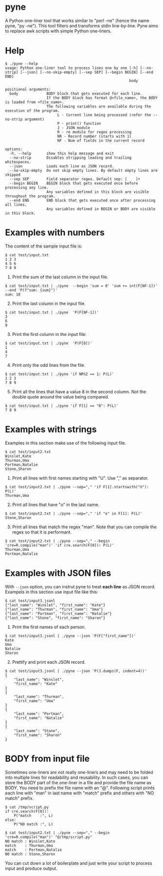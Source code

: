 # pyne
A Python one-liner tool that works similar to "perl -ne" (hence the name pyne, "py -ne"). This tool filters and transforms stdin line-by-line. Pyne aims to replace awk scripts with simple Python one-liners.

# Help

```
$ ./pyne --help
usage: Python one-liner tool to process lines one by one [-h] [--no-strip] [--json] [--no-skip-empty] [--sep SEP] [--begin BEGIN] [--end END]
                                                         body

positional arguments:
  body             BODY block that gets executed for each line.
                   If the BODY block has format @<file_name>, the BODY is loaded from <file_name>.
                   The following variables are available during the execution of the program.
                        L - Current line being processed (refer the --no-strip argument)
                        P - print() function
                        J - JSON module
                        R - re module for regex processing
                        NR - Record number (starts with 1)
                        NF - Num of fields in the current record

options:
  -h, --help       show this help message and exit
  --no-strip       Disables stripping leading and trailing whitespaces.
  --json           Loads each line as JSON record.
  --no-skip-empty  Do not skip empty lines. By default empty lines are skipped
  --sep SEP        Field separator regex. Default sep: [ 	]+
  --begin BEGIN    BEGIN block that gets executed once before processing any line.
                   Any variables defined in this block are visible throughout the program.
  --end END        END block that gets executed once after processing all lines.
                   Any variables defined in BEGIN or BODY are visible in this block.
```

# Examples with numbers

The content of the sample input file is:

```
$ cat test/input.txt
1 2 3
4 5 6
7 8 9
```

1. Print the sum of the last column in the input file. 

```
$ cat test/input.txt | ./pyne  --begin 'sum = 0' 'sum += int(F[NF-1])' --end 'P(f"sum: {sum}")'
sum: 18
```

2. Print the last column in the input file.

```
$ cat test/input.txt | ./pyne  'P(F[NF-1])'
3
6
9
```

3. Print the first column in the input file:

```
$ cat test/input.txt | ./pyne  'P(F[0])'
1
4
7
```

4. Print only the odd lines from the file.

```
$ cat test/input.txt | ./pyne 'if NR%2 == 1: P(L)'
1 2 3
7 8 9
```

5. Print all the lines that have a value 8 in the second column. Not the double quote around the
   value being compared.

```
$ cat test/input.txt | ./pyne 'if F[1] == "8": P(L)'
7 8 9
```

# Examples with strings

Examples in this section make use of the following input file.

```
$ cat test/input2.txt
Winslet,Kate
Thurman,Uma
Portman,Natalie
Stone,Sharon
```

1. Print all lines with first names starting with "U". Use "," as separator.

```
$ cat test/input2.txt | ./pyne --sep="," 'if F[1].startswith("U"): P(L)'
Thurman,Uma
```


2. Print all lines that have "o" in the last name.

```
$ cat test/input2.txt | ./pyne --sep="," 'if "o" in F[1]: P(L)'
Stone,Sharon
```

3. Print all lines that match the regex "man". Note that you can compile the regex so that it is
   performant.

```
$ cat test/input2.txt | ./pyne --sep="," --begin 'cre=R.compile("man")' 'if cre.search(F[0]): P(L)'
Thurman,Uma
Portman,Natalie
```

# Examples with JSON files
With `--json` option, you can instrut pyne to treat **each line** as JSON record. Exampels in this
section use input file like this:

```
$ cat test/input3.jsonl
{"last_name": "Winslet", "first_name": "Kate"}
{"last_name": "Thurman", "first_name": "Uma"}
{"last_name": "Portman", "first_name": "Natalie"}
{"last_name": "Stone", "first_name": "Sharon"}
```

1. Print the first names of each person.

```
$ cat test/input3.jsonl | ./pyne --json 'P(F["first_name"])'
Kate
Uma
Natalie
Sharon
```

2. Prettify and print each JSON record.

```
$ cat test/input3.jsonl | ./pyne --json 'P(J.dumps(F, indent=4))'
{
    "last_name": "Winslet",
    "first_name": "Kate"
}
{
    "last_name": "Thurman",
    "first_name": "Uma"
}
{
    "last_name": "Portman",
    "first_name": "Natalie"
}
{
    "last_name": "Stone",
    "first_name": "Sharon"
}
```

# BODY from input file
Sometimes one-liners are not really one-liners and may need to be folded into multiple lines for
readability and reusability. In such cases, you can store the BODY part of the one-liner in a file
and provide the file name as BODY. You need to prefix the file name with an "@". Following script
prints each line with "man" in last name with "match" prefix and others with "NO match" prefix.

```
$ cat /tmp/script.py
if cre.search(F[0]):
    P("match    :", L)
else:
    P("NO match :", L)

$ cat test/input2.txt | ./pyne --sep="," --begin 'cre=R.compile("man")' "@/tmp/script.py"
NO match : Winslet,Kate
match    : Thurman,Uma
match    : Portman,Natalie
NO match : Stone,Sharon
```

You can cut down a lot of boilerplate and just write your script to process input and produce
output.

